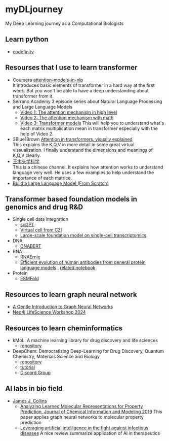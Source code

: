 # myDLjourney
My Deep Learning journey as a Computational Biologists

## Learn python
* [codefinity](https://codefinity.com/)

## Resourses that I use to learn transformer
* Coursera [attention-models-in-nlp](https://www.coursera.org/learn/attention-models-in-nlp/)  
  It introduces basic elements of transformer in a hard way at the first week. But you won't be able to have a deep understanding about transformer from it.
* Serrano.Academy 3 episode series about Natural Language Processing and Large Language Models  
  - [Video 1: The attention mechanism in high level](https://www.youtube.com/watch?v=OxCpWwDCDFQ&t=0s)
  - [Video 2: The attention mechanism with math](https://www.youtube.com/watch?v=OxCpWwDCDFQ&t=0s)
  - [Video 3: Transformer models](https://www.youtube.com/watch?v=qaWMOYf4ri8&t=0s)
  This will help you to understand what's each matrix multiplication mean in transformer especially with the help of Video 2.   
* 3Blue1Brown [Attention in transformers, visually explained](https://www.youtube.com/watch?v=eMlx5fFNoYc)  
  This explains the K,Q,V in more detail in some great virtual vissualization. I finally understand the dimensions and meanings of K,Q,V clearly.
* [王木头学科学](https://www.youtube.com/watch?v=GGLr-TtKguA&t=3569s)  
  This is a chinese channel. It explains how attention works to understand language very well. He uses a few examples to help understand the importance of each matrice.
* [Build a Large Language Model (From Scratch)](https://github.com/rasbt/LLMs-from-scratch/tree/main)

## Transformer based foundation models in genomics and drug R&D
* Single cell data integration
  - [scGPT](https://www.nature.com/articles/s41592-024-02201-0)
  - [Virtual cell from CZI](https://chanzuckerberg.com/science/technology/virtual-cells/)
  - [Large-scale foundation model on single-cell transcriptomics](https://www.nature.com/articles/s41592-024-02305-7)
* DNA 
  - [DNABERT](https://github.com/MAGICS-LAB/DNABERT_2/tree/main)
* RNA
  - [RNAErnie](https://www.nature.com/articles/s42256-024-00836-4)
  - [Efficient evolution of human antibodies from general protein language models](https://www.nature.com/articles/s41587-023-01763-2) , [related notebook](https://colab.research.google.com/drive/18XN_8H0Bs7F_2sSY8yO6s8gbm7x2l_Xe?usp=sharing#scrollTo=zPsqCjLV3Bbd)
* Protein
  - [ESMFold](https://www.science.org/doi/10.1126/science.ade2574)

## Resources to learn graph neural network
* [A Gentle Introduction to Graph Neural Networks](https://distill.pub/2021/gnn-intro/)
* [Neo4j LifeScience Workshop 2024](https://www.youtube.com/watch?v=k8It3_um-sY)
 
## Resources to learn cheminformatics
* kMoL: A machine learning library for drug discovery and life sciences
  - [repository](https://github.com/elix-tech/kmol)
* DeepChem: Democratizing Deep-Learning for Drug Discovery, Quantum Chemistry, Materials Science and Biology
  - [repository](https://github.com/deepchem/deepchem?tab=readme-ov-file)
  - [tutorial](https://deepchem.io/tutorials/the-basic-tools-of-the-deep-life-sciences/)
  - [Discord Group](https://discord.gg/ZEnV6Kr2pe)

## AI labs in bio field
* [James J. Collins](https://www.collinslab.mit.edu/)
  - [Analyzing Learned Molecular Representations for Property Prediction, Journal of Chemical Information and Modeling 2019](https://pubs.acs.org/doi/10.1021/acs.jcim.9b00237)
    This paper applies graph neural networks to molecular property prediction
  - [Leveraging artificial intelligence in the fight against infectious diseases](https://www.science.org/doi/10.1126/science.adh1114) A nice review summarize application of AI in therapeutics 
